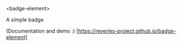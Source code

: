 <badge-element\>

A simple badge

(Documentation and demo :) [https://reveries-project.github.io/badge-element]


